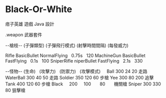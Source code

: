 # Black-Or-White
痞子英雄 遊戲 Java 設計

.weapon  武器套件

--槍枝--      (子彈類型)    (子彈飛行模式)  (射擊時間間隔)  (每發威力)

Rifle        BasicBullet   NormalFlying      0.75s         120
MachineGun   BasicBullet   FastFlying         0.1s         100
SniperRifle  niperBullet   FastFlying         2.1s         330

--怪物--  (生命)   (攻擊力)   (防禦力)   (攻擊模式)      
Ball       300       24        20         走路
WaterBall  300       40        50         走路
Soldier    350      120        60         步槍
Yee        300       80       200         追擊
Tank       400      120        60         步槍
Black      200      100        80        機關槍
Sniper     300      330        80        狙擊槍

